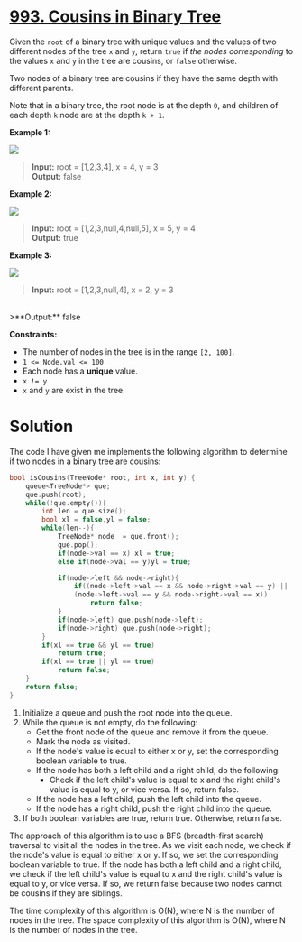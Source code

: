 # [993. Cousins in Binary Tree](https://leetcode.com/problems/cousins-in-binary-tree/)


Given the `root` of a binary tree with unique values and the values of two different nodes of the tree `x` and `y`, return `true` if *the nodes corresponding* to the values `x` and `y` in the tree are cousins, or `false` otherwise.

Two nodes of a binary tree are cousins if they have the same depth with different parents.

Note that in a binary tree, the root node is at the depth `0`, and children of each depth `k` node are at the depth `k + 1`.

 

**Example 1:**

![](https://assets.leetcode.com/uploads/2019/02/12/q1248-01.png)

>**Input:** root = [1,2,3,4], x = 4, y = 3<br>
>**Output:** false

**Example 2:**

![](https://assets.leetcode.com/uploads/2019/02/12/q1248-02.png)


>**Input:** root = [1,2,3,null,4,null,5], x = 5, y = 4<br>
>**Output:** true

**Example 3:**

![](https://assets.leetcode.com/uploads/2019/02/13/q1248-03.png)


>**Input:** root = [1,2,3,null,4], x = 2, y = 3
<br> 
>**Output:** false

**Constraints:**

- The number of nodes in the tree is in the range `[2, 100]`.
- `1 <= Node.val <= 100`
- Each node has a **unique** value.
- `x != y`
- `x` and `y` are exist in the tree.

# Solution

The code I have given me implements the following algorithm to determine if two nodes in a binary tree are cousins:
```cpp
bool isCousins(TreeNode* root, int x, int y) {
    queue<TreeNode*> que;
    que.push(root);
    while(!que.empty()){
        int len = que.size();
        bool xl = false,yl = false;
        while(len--){
            TreeNode* node  = que.front();
            que.pop();
            if(node->val == x) xl = true;
            else if(node->val == y)yl = true;

            if(node->left && node->right){
                if((node->left->val == x && node->right->val == y) || 
                (node->left->val == y && node->right->val == x)) 
                    return false;
            }
            if(node->left) que.push(node->left);
            if(node->right) que.push(node->right);
        }
        if(xl == true && yl == true)
            return true;
        if(xl == true || yl == true)
            return false;
    }
    return false;
}
```

1. Initialize a queue and push the root node into the queue.
2. While the queue is not empty, do the following:
    * Get the front node of the queue and remove it from the queue.
    * Mark the node as visited.
    * If the node's value is equal to either x or y, set the corresponding boolean variable to true.
    * If the node has both a left child and a right child, do the following:
        * Check if the left child's value is equal to x and the right child's value is equal to y, or vice versa. If so, return false.
    * If the node has a left child, push the left child into the queue.
    * If the node has a right child, push the right child into the queue.
3. If both boolean variables are true, return true. Otherwise, return false.

The approach of this algorithm is to use a BFS (breadth-first search) traversal to visit all the nodes in the tree. As we visit each node, we check if the node's value is equal to either x or y. If so, we set the corresponding boolean variable to true. If the node has both a left child and a right child, we check if the left child's value is equal to x and the right child's value is equal to y, or vice versa. If so, we return false because two nodes cannot be cousins if they are siblings.

The time complexity of this algorithm is O(N), where N is the number of nodes in the tree. The space complexity of this algorithm is O(N), where N is the number of nodes in the tree.